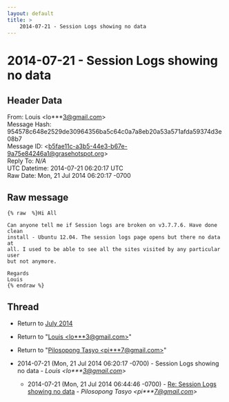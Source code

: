 ```yaml
---
layout: default
title: >
    2014-07-21 - Session Logs showing no data
---
```


# 2014-07-21 - Session Logs showing no data

## Header Data

From: Louis \<lo***3@gmail.com\><br>
Message Hash: 954578c648e2529de30964356ba5c64c0a7a8eb20a53a571afda59374d3e08b7<br>
Message ID: \<b5fae11c-a3b5-44e3-b67e-9a75e84246a1@grasehotspot.org\><br>
Reply To: _N/A_<br>
UTC Datetime: 2014-07-21 06:20:17 UTC<br>
Raw Date: Mon, 21 Jul 2014 06:20:17 -0700<br>

## Raw message

```
{% raw  %}Hi All

Can anyone tell me if Session logs are broken on v3.7.7.6. Have done clean 
install - Ubuntu 12.04. The session logs page opens but there no data at 
all. I used to be able to see all the sites visited by any particular user 
but not anymore.

Regards
Louis
{% endraw %}
```

## Thread

+ Return to [July 2014](/archive/2014/07)

+ Return to "[Louis <lo***3<span>@</span>gmail.com>](/authors/lo___3_at_gmail_com)"
+ Return to "[Pilosopong Tasyo <pi***7<span>@</span>gmail.com>](/authors/pi___7_at_gmail_com)"

+ 2014-07-21 (Mon, 21 Jul 2014 06:20:17 -0700) - Session Logs showing no data - _Louis \<lo***3@gmail.com\>_
  + 2014-07-21 (Mon, 21 Jul 2014 06:44:46 -0700) - [Re: Session Logs showing no data](/archive/2014/07/0fc7cf67e437a13116c3421657edc7a9739572c8a67d561395f9257dad59afcd) - _Pilosopong Tasyo \<pi***7@gmail.com\>_

